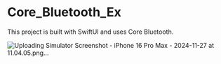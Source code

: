 # Core_Bluetooth_Ex
This project is built with SwiftUI and uses Core Bluetooth.

![Uploading Simulator Screenshot - iPhone 16 Pro Max - 2024-11-27 at 11.04.05.png…]()
